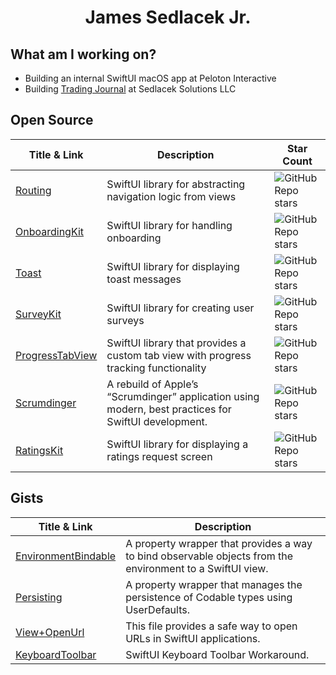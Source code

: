<div align="center">
<h1>James Sedlacek Jr.</h1>
</div>

<div align="left">

## What am I working on?
  
- Building an internal SwiftUI macOS app at Peloton Interactive
- Building [Trading Journal](https://www.sedlacek-solutions.com/portfolio/trading-journal) at Sedlacek Solutions LLC

## Open Source

| Title & Link | Description | Star Count |
|-------------|------------|------------|
| [Routing](https://github.com/JamesSedlacek/Routing) | SwiftUI library for abstracting navigation logic from views | ![GitHub Repo stars](https://img.shields.io/github/stars/JamesSedlacek/Routing?style=social) |
| [OnboardingKit](https://github.com/JamesSedlacek/OnboardingKit) | SwiftUI library for handling onboarding | ![GitHub Repo stars](https://img.shields.io/github/stars/JamesSedlacek/OnboardingKit?style=social) |
| [Toast](https://github.com/Sedlacek-Solutions/Toast) | SwiftUI library for displaying toast messages | ![GitHub Repo stars](https://img.shields.io/github/stars/Sedlacek-Solutions/Toast?style=social) |
| [SurveyKit](https://github.com/Sedlacek-Solutions/SurveyKit) | SwiftUI library for creating user surveys | ![GitHub Repo stars](https://img.shields.io/github/stars/Sedlacek-Solutions/SurveyKit?style=social) |
| [ProgressTabView](https://github.com/Sedlacek-Solutions/ProgressTabView) | SwiftUI library that provides a custom tab view with progress tracking functionality | ![GitHub Repo stars](https://img.shields.io/github/stars/Sedlacek-Solutions/ProgressTabView?style=social) |
| [Scrumdinger](https://github.com/JamesSedlacek/Scrumdinger) | A rebuild of Apple’s “Scrumdinger” application using modern, best practices for SwiftUI development. | ![GitHub Repo stars](https://img.shields.io/github/stars/JamesSedlacek/Scrumdinger?style=social) |
| [RatingsKit](https://github.com/Sedlacek-Solutions/RatingsKit) | SwiftUI library for displaying a ratings request screen | ![GitHub Repo stars](https://img.shields.io/github/stars/Sedlacek-Solutions/RatingsKit?style=social) |



## Gists

| Title & Link | Description |
|-------------|------------|
| [EnvironmentBindable](https://gist.github.com/JamesSedlacek/f41ee077570736f7096fb01bc85ffc73) | A property wrapper that provides a way to bind observable objects from the environment to a SwiftUI view. |
| [Persisting](https://gist.github.com/JamesSedlacek/8163d98a17308ed6b776f4c8a35ca523) | A property wrapper that manages the persistence of Codable types using UserDefaults. |
| [View+OpenUrl](https://gist.github.com/JamesSedlacek/c1d215bab0610b3d2c2aea062de5e565) | This file provides a safe way to open URLs in SwiftUI applications. |
| [KeyboardToolbar](https://gist.github.com/JamesSedlacek/2d0425319e2a854da8c51f4b05c9842a) | SwiftUI Keyboard Toolbar Workaround. |


